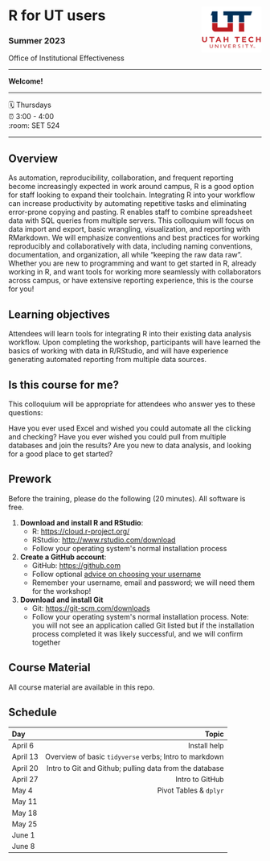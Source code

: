 R for UT users <img src="images/README-ut_ie_logo.png" align="right" width="120" />
================
 
### Summer 2023

Office of Institutional Effectiveness 

-----

**Welcome!** 

-----

:spiral_calendar: Thursdays  
:alarm_clock:     3:00 - 4:00  
:room:           SET 524 

-----

## Overview

As automation, reproducibility, collaboration, and frequent reporting become increasingly expected in work around campus, R is a good option for staff looking to expand their toolchain. Integrating R into your workflow can increase productivity by automating repetitive tasks and eliminating error-prone copying and pasting. R enables staff to combine spreadsheet data with SQL queries from multiple servers. This colloquium will focus on data import and export, basic wrangling, visualization, and reporting with RMarkdown. We will emphasize conventions and best practices for working reproducibly and collaboratively with data, including naming conventions, documentation, and organization, all while “keeping the raw data raw”. Whether you are new to programming and want to get started in R, already working in R, and want tools for working more seamlessly with collaborators across campus, or have extensive reporting experience, this is the course for you!

## Learning objectives

Attendees will learn tools for integrating R into their existing data analysis workflow. Upon completing the workshop, participants will have learned the basics of working with data in R/RStudio, and will have experience generating automated reporting from multiple data sources.

## Is this course for me?

This colloquium will be appropriate for attendees who answer yes to these questions:

Have you ever used Excel and wished you could automate all the clicking and checking?
Have you ever wished you could pull from multiple databases and join the results?
Are you new to data analysis, and looking for a good place to get started?

## Prework

Before the training, please do the following (20 minutes). All software is free. 

1. **Download and install R and RStudio**:
    - R: <https://cloud.r-project.org/>
    - RStudio: <http://www.rstudio.com/download> 
    - Follow your operating system's normal installation process
1. **Create a GitHub account**:
    - GitHub: <https://github.com>
    - Follow optional [advice on choosing your username](https://happygitwithr.com/github-acct.html)
    - Remember your username, email and password; we will need them for the workshop!
1. **Download and install Git**
    - Git: <https://git-scm.com/downloads>
    - Follow your operating system's normal installation process. Note: you will not see an application called Git listed but if the installation process completed it was likely successful, and we will confirm together

## Course Material

All course material are available in this repo.

## Schedule

|Day       | Topic |
|:----------|----------:|
| April 6   |  Install help |
| April 13  |  Overview of basic `tidyverse` verbs; Intro to markdown |
| April 20  | Intro to Git and Github; pulling data from the database |
| April 27  | Intro to GitHub| Filters & joins |
| May 4     | Pivot Tables & `dplyr` |
| May 11    |  |
| May 18    |  | 
| May 25    |  |
| June 1    |  | 
| June 8    |  | 


